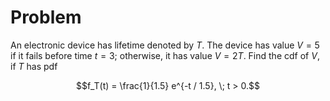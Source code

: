 # Problem
An electronic device has lifetime denoted by $T$. The device has value $V = 5$ if it fails before time $t = 3$; otherwise, it has value $V = 2T$. Find the cdf of $V$, if $T$ has pdf

$$f_T(t) = \frac{1}{1.5} e^{-t / 1.5}, \; t > 0.$$
